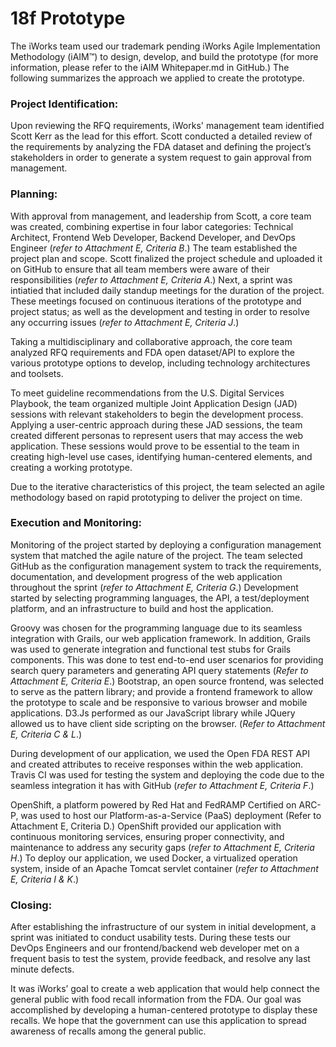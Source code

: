 # 18f Prototype
The iWorks team used our trademark pending iWorks Agile Implementation Methodology (iAIM™) to design, develop, and build the prototype (for more information, please refer to the iAIM Whitepaper.md in GitHub.)  The following summarizes the approach we applied to create the prototype.

### Project Identification:
Upon reviewing the RFQ requirements, iWorks' management team identified Scott Kerr as the lead for this effort. Scott conducted a detailed review of the requirements by analyzing the FDA dataset and defining the project’s stakeholders in order to generate a system request to gain approval from management.

### Planning: 
With approval from management, and leadership from Scott, a core team was created, combining expertise in four labor categories: Technical Architect, Frontend Web Developer, Backend Developer, and DevOps Engineer (*refer to Attachment E, Criteria B*.) The team established the project plan and scope. Scott finalized the project schedule and uploaded it on GitHub to ensure that all team members were aware of their responsibilities (*refer to Attachment E, Criteria A*.) Next, a sprint was intiatied that included daily standup meetings for the duration of the project. These meetings focused on continuous iterations of the prototype and project status; as well as the development and testing in order to resolve any occurring issues (*refer to Attachment E, Criteria J*.)

Taking a multidisciplinary and collaborative approach, the core team analyzed RFQ requirements and FDA open dataset/API to explore the various prototype options to develop, including technology architectures and toolsets.

To meet guideline recommendations from the U.S. Digital Services Playbook, the team organized multiple Joint Application Design (JAD) sessions with relevant stakeholders to begin the development process. Applying a user-centric approach during these JAD sessions, the team created different personas to represent users that may access the web application. These sessions would prove to be essential to the team in creating high-level use cases, identifying human-centered elements, and creating a working prototype.

Due to the iterative characteristics of this project, the team selected an agile methodology based on rapid prototyping to deliver the project on time.

### Execution and Monitoring: 
Monitoring of the project started by deploying a configuration management system that matched the agile nature of the project. The team selected GitHub as the configuration management system to track the requirements, documentation, and development progress of the web application throughout the sprint (*refer to Attachment E, Criteria G*.) Development started by selecting programming languages, the API, a test/deployment platform, and an infrastructure to build and host the application.

Groovy was chosen for the programming language due to its seamless integration with Grails, our web application framework.  In addition, Grails was used to generate integration and functional test stubs for Grails components.  This was done to test end-to-end user scenarios for providing search query parameters and generating API query statements (*Refer to Attachment E, Criteria E*.) Bootstrap, an open source frontend, was selected to serve as the pattern library; and provide a frontend framework to allow the prototype to scale and be responsive to various browser and mobile applications. D3.Js performed as our JavaScript library while JQuery allowed us to have client side scripting on the browser.  (*Refer to Attachment E, Criteria C & L*.)

During development of our application, we used the Open FDA REST API and created attributes to receive responses within the web application. Travis CI was used for testing the system and deploying the code due to the seamless integration it has with GitHub (*refer to Attachment E, Criteria F*.)  

OpenShift, a platform powered by Red Hat and FedRAMP Certified on ARC-P, was used to host our Platform-as-a-Service (PaaS) deployment (Refer to Attachment E, Criteria D.) OpenShift provided our application with continuous monitoring services, ensuring proper connectivity, and maintenance to address any security gaps (*refer to Attachment E, Criteria H*.)  To deploy our application, we used Docker, a virtualized operation system, inside of an Apache Tomcat servlet container (*refer to Attachment E, Criteria I & K*.)  

### Closing:
After establishing the infrastructure of our system in initial development, a sprint was initiated to conduct usability tests. During these tests our DevOps Engineers and our frontend/backend web developer met on a frequent basis to test the system, provide feedback, and resolve any last minute defects.

It was iWorks’ goal to create a web application that would help connect the general public with food recall information from the FDA. Our goal was accomplished by developing a human-centered prototype to display these recalls. We hope that the government can use this application to spread awareness of recalls among the general public. 
